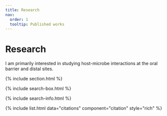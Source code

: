 ```yaml
---
title: Research
nav:
  order: 1
  tooltip: Published works
---
```


# <i class="fas fa-microscope"></i>Research

I am primarily interested in studying host-microbe interactions at the oral barrier and distal sites.

{% include section.html %}

{% include search-box.html %}

{% include search-info.html %}

{% include list.html data="citations" component="citation" style="rich" %}
